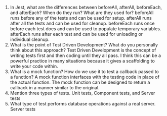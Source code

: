 <!-- Answers to the Short Answer Essay Questions go here -->


1. In Jest, what are the differences between beforeAll, afterAll, beforeEach, and afterEach? When do they run? What are they used for?
beforeAll runs before any of the tests and can be used for setup. afterAll runs after all the tests and can be used for cleanup. beforeEach runs once before each test does and can be used to populate temporary variables. afterEach runs after each test and can be used for unloading or individual cleanup.
1. What is the point of Test Driven Development? What do you personally think about this approach?
Test Driven Development is the concept of writing tests first and then coding until they all pass. I think this can be a powerful practice in many situations because it gives a scaffolding to write your code within.
1. What is a mock function? How do we use it to test a callback passed to a function?
A mock function interfaces with the testing code in place of the actual function. The mock function can be designed to return a callback in a manner similar to the original.
1. Mention three types of tests.
Unit tests, Component tests, and Server tests
1. What type of test performs database operations against a real server.
Server tests